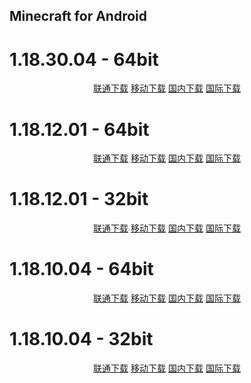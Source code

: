 ## Minecraft for Android

# 1.18.30.04 - 64bit

<p align="center">
    <a class="btn" href="https://download.fuibafuyu.cn/d/123/Program/Android/Minecraft/Minecraft_1.18.30.04_arm64-v8a.apk" title="nya~">联通下载</a>
    <a class="btn" href="https://download.fuibafuyu.cn/d/139/Program/Android/Minecraft/Minecraft_1.18.30.04_arm64-v8a.apk" title="nya~">移动下载</a>
    <a class="btn" href="https://download.fuibafuyu.top/Ali/Program/Android/Minecraft/Minecraft_1.18.30.04_arm64-v8a.apk" title="nya~">国内下载</a>
    <a class="btn" href="https://download.fuibafuyu.top/OD/Program/Android/Minecraft/Minecraft_1.18.30.04_arm64-v8a.apk" title="nya~">国际下载</a>
</p>

# 1.18.12.01 - 64bit

<p align="center">
    <a class="btn" href="https://download.fuibafuyu.cn/d/123/Program/Android/Minecraft/Minecraft_1.18.12.01_arm64-v8a.apk" title="nya~">联通下载</a>
    <a class="btn" href="https://download.fuibafuyu.cn/d/139/Program/Android/Minecraft/Minecraft_1.18.12.01_arm64-v8a.apk" title="nya~">移动下载</a>
    <a class="btn" href="https://download.fuibafuyu.top/Ali/Program/Android/Minecraft/Minecraft_1.18.12.01_arm64-v8a.apk" title="nya~">国内下载</a>
    <a class="btn" href="https://download.fuibafuyu.top/OD/Program/Android/Minecraft/Minecraft_1.18.12.01_arm64-v8a.apk" title="nya~">国际下载</a>
</p>

# 1.18.12.01 - 32bit

<p align="center">
    <a class="btn" href="https://download.fuibafuyu.cn/d/123/Program/Android/Minecraft/Minecraft_1.18.12.01_armeabi-v7a.apk" title="nya~">联通下载</a>
    <a class="btn" href="https://download.fuibafuyu.cn/d/139/Program/Android/Minecraft/Minecraft_1.18.12.01_armeabi-v7a.apk" title="nya~">移动下载</a>
    <a class="btn" href="https://download.fuibafuyu.top/Ali/Program/Android/Minecraft/Minecraft_1.18.12.01_armeabi-v7a.apk" title="nya~">国内下载</a>
    <a class="btn" href="https://download.fuibafuyu.top/OD/Program/Android/Minecraft/Minecraft_1.18.12.01_armeabi-v7a.apk" title="nya~">国际下载</a>
</p>

# 1.18.10.04 - 64bit

<p align="center">
    <a class="btn" href="https://download.fuibafuyu.cn/d/123/Program/Android/Minecraft/Minecraft_1.18.10.04_arm64-v8a.apk" title="nya~">联通下载</a>
    <a class="btn" href="https://download.fuibafuyu.cn/d/139/Program/Android/Minecraft/Minecraft_1.18.10.04_arm64-v8a.apk" title="nya~">移动下载</a>
    <a class="btn" href="https://download.fuibafuyu.top/Ali/Program/Android/Minecraft/Minecraft_1.18.10.04_arm64-v8a.apk" title="nya~">国内下载</a>
    <a class="btn" href="https://download.fuibafuyu.top/OD/Program/Android/Minecraft/Minecraft_1.18.10.04_arm64-v8a.apk" title="nya~">国际下载</a>
</p>

# 1.18.10.04 - 32bit

<p align="center">
    <a class="btn" href="https://download.fuibafuyu.cn/d/123/Program/Android/Minecraft/Minecraft_1.18.10.04_armeabi-v7a.apk" title="nya~">联通下载</a>
    <a class="btn" href="https://download.fuibafuyu.cn/d/139/Program/Android/Minecraft/Minecraft_1.18.10.04_armeabi-v7a.apk" title="nya~">移动下载</a>
    <a class="btn" href="https://download.fuibafuyu.top/Ali/Program/Android/Minecraft/Minecraft_1.18.10.04_armeabi-v7a.apk" title="nya~">国内下载</a>
    <a class="btn" href="https://download.fuibafuyu.top/OD/Program/Android/Minecraft/Minecraft_1.18.10.04_armeabi-v7a.apk" title="nya~">国际下载</a>
</p>